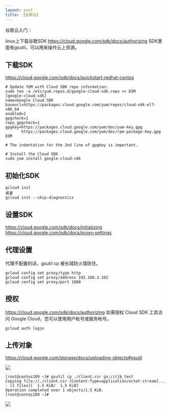 ```yaml
---
layout: post
title: 【谷歌云】
---
```


谷歌云入门：


linux上下载谷歌SDK
https://cloud.google.com/sdk/docs/authorizing
SDK里面有gsutil，可以用来操作云上资源。


## 下载SDK
https://cloud.google.com/sdk/docs/quickstart-redhat-centos

```shell
# Update YUM with Cloud SDK repo information:
sudo tee -a /etc/yum.repos.d/google-cloud-sdk.repo << EOM
[google-cloud-sdk]
name=Google Cloud SDK
baseurl=https://packages.cloud.google.com/yum/repos/cloud-sdk-el7-x86_64
enabled=1
gpgcheck=1
repo_gpgcheck=1
gpgkey=https://packages.cloud.google.com/yum/doc/yum-key.gpg
       https://packages.cloud.google.com/yum/doc/rpm-package-key.gpg
EOM

# The indentation for the 2nd line of gpgkey is important.

# Install the Cloud SDK
sudo yum install google-cloud-sdk
```


## 初始化SDK
```shell
gcloud init
或者
gcloud init --skip-diagnostics
```

## 设置SDK
https://cloud.google.com/sdk/docs/initializing
https://cloud.google.com/sdk/docs/proxy-settings


## 代理设置
代理不配置的话，gsutil cp 被长城防火墙防住。
```shell
gcloud config set proxy/type http
gcloud config set proxy/address 192.168.3.102
gcloud config set proxy/port 1080
```

## 授权
https://cloud.google.com/sdk/docs/authorizing
如需授权 Cloud SDK 工具访问 Google Cloud，您可以使用用户帐号或服务帐号。
```shell
gcloud auth login
```

## 上传对象
https://cloud.google.com/storage/docs/uploading-objects#gsutil

![](/docs/images/2020-12-18-15-19-37.png)

```shell
[root@centos109 ~]# gsutil cp ./client.csr gs://cjb_test
Copying file://./client.csr [Content-Type=application/octet-stream]...
- [1 files][  1.5 KiB/  1.5 KiB]
Operation completed over 1 objects/1.5 KiB.
[root@centos109 ~]#
```

![](/docs/images/2020-12-18-16-12-15.png)